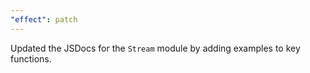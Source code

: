 ```yaml
---
"effect": patch
---
```


Updated the JSDocs for the `Stream` module by adding examples to key functions.
